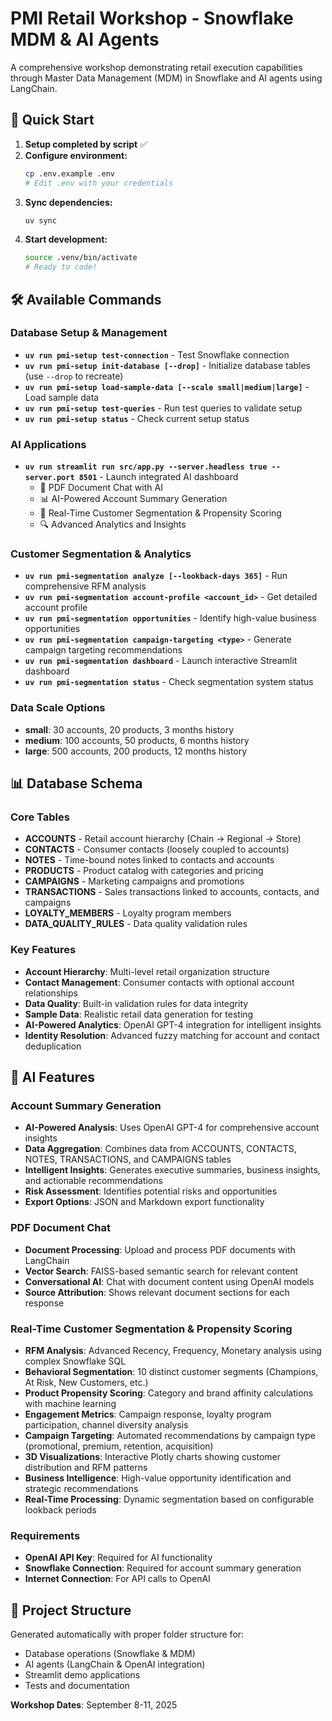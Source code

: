 # PMI Retail Workshop - Snowflake MDM & AI Agents

A comprehensive workshop demonstrating retail execution capabilities through Master Data Management (MDM) in Snowflake and AI agents using LangChain.

## 🚀 Quick Start

1. **Setup completed by script** ✅
2. **Configure environment:**
   ```bash
   cp .env.example .env
   # Edit .env with your credentials
   ```
3. **Sync dependencies:**
   ```bash
   uv sync
   ```
4. **Start development:**
   ```bash
   source .venv/bin/activate
   # Ready to code!
   ```

## 🛠️ Available Commands

### Database Setup & Management
- **`uv run pmi-setup test-connection`** - Test Snowflake connection
- **`uv run pmi-setup init-database [--drop]`** - Initialize database tables (use `--drop` to recreate)
- **`uv run pmi-setup load-sample-data [--scale small|medium|large]`** - Load sample data
- **`uv run pmi-setup test-queries`** - Run test queries to validate setup
- **`uv run pmi-setup status`** - Check current setup status

### AI Applications
- **`uv run streamlit run src/app.py --server.headless true --server.port 8501`** - Launch integrated AI dashboard
  - 📄 PDF Document Chat with AI
  - 📊 AI-Powered Account Summary Generation
  - 🎯 Real-Time Customer Segmentation & Propensity Scoring
  - 🔍 Advanced Analytics and Insights

### Customer Segmentation & Analytics
- **`uv run pmi-segmentation analyze [--lookback-days 365]`** - Run comprehensive RFM analysis
- **`uv run pmi-segmentation account-profile <account_id>`** - Get detailed account profile
- **`uv run pmi-segmentation opportunities`** - Identify high-value business opportunities
- **`uv run pmi-segmentation campaign-targeting <type>`** - Generate campaign targeting recommendations
- **`uv run pmi-segmentation dashboard`** - Launch interactive Streamlit dashboard
- **`uv run pmi-segmentation status`** - Check segmentation system status

### Data Scale Options
- **small**: 30 accounts, 20 products, 3 months history
- **medium**: 100 accounts, 50 products, 6 months history  
- **large**: 500 accounts, 200 products, 12 months history

## 📊 Database Schema

### Core Tables
- **ACCOUNTS** - Retail account hierarchy (Chain → Regional → Store)
- **CONTACTS** - Consumer contacts (loosely coupled to accounts)
- **NOTES** - Time-bound notes linked to contacts and accounts
- **PRODUCTS** - Product catalog with categories and pricing
- **CAMPAIGNS** - Marketing campaigns and promotions
- **TRANSACTIONS** - Sales transactions linked to accounts, contacts, and campaigns
- **LOYALTY_MEMBERS** - Loyalty program members
- **DATA_QUALITY_RULES** - Data quality validation rules

### Key Features
- **Account Hierarchy**: Multi-level retail organization structure
- **Contact Management**: Consumer contacts with optional account relationships
- **Data Quality**: Built-in validation rules for data integrity
- **Sample Data**: Realistic retail data generation for testing
- **AI-Powered Analytics**: OpenAI GPT-4 integration for intelligent insights
- **Identity Resolution**: Advanced fuzzy matching for account and contact deduplication

## 🤖 AI Features

### Account Summary Generation
- **AI-Powered Analysis**: Uses OpenAI GPT-4 for comprehensive account insights
- **Data Aggregation**: Combines data from ACCOUNTS, CONTACTS, NOTES, TRANSACTIONS, and CAMPAIGNS tables
- **Intelligent Insights**: Generates executive summaries, business insights, and actionable recommendations
- **Risk Assessment**: Identifies potential risks and opportunities
- **Export Options**: JSON and Markdown export functionality

### PDF Document Chat
- **Document Processing**: Upload and process PDF documents with LangChain
- **Vector Search**: FAISS-based semantic search for relevant content
- **Conversational AI**: Chat with document content using OpenAI models
- **Source Attribution**: Shows relevant document sections for each response

### Real-Time Customer Segmentation & Propensity Scoring
- **RFM Analysis**: Advanced Recency, Frequency, Monetary analysis using complex Snowflake SQL
- **Behavioral Segmentation**: 10 distinct customer segments (Champions, At Risk, New Customers, etc.)
- **Product Propensity Scoring**: Category and brand affinity calculations with machine learning
- **Engagement Metrics**: Campaign response, loyalty program participation, channel diversity analysis
- **Campaign Targeting**: Automated recommendations by campaign type (promotional, premium, retention, acquisition)
- **3D Visualizations**: Interactive Plotly charts showing customer distribution and RFM patterns
- **Business Intelligence**: High-value opportunity identification and strategic recommendations
- **Real-Time Processing**: Dynamic segmentation based on configurable lookback periods

### Requirements
- **OpenAI API Key**: Required for AI functionality
- **Snowflake Connection**: Required for account summary generation
- **Internet Connection**: For API calls to OpenAI

## 📁 Project Structure

Generated automatically with proper folder structure for:
- Database operations (Snowflake & MDM)
- AI agents (LangChain & OpenAI integration)  
- Streamlit demo applications
- Tests and documentation

**Workshop Dates**: September 8-11, 2025
